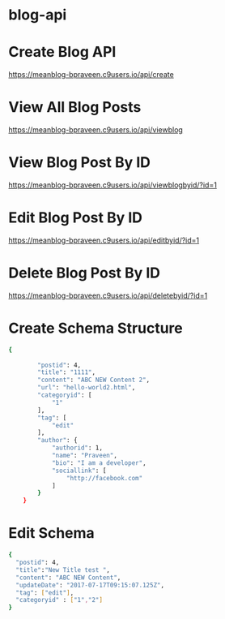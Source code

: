 # blog-api

# Create Blog API
https://meanblog-bpraveen.c9users.io/api/create

# View All Blog Posts
https://meanblog-bpraveen.c9users.io/api/viewblog

# View Blog Post By ID
https://meanblog-bpraveen.c9users.io/api/viewblogbyid/?id=1

# Edit Blog Post By ID
https://meanblog-bpraveen.c9users.io/api/editbyid/?id=1

# Delete Blog Post By ID
https://meanblog-bpraveen.c9users.io/api/deletebyid/?id=1

# Create Schema Structure

```sh
{
       
        "postid": 4,
        "title": "1111",
        "content": "ABC NEW Content 2",
        "url": "hello-world2.html",
        "categoryid": [
            "1"
        ],
        "tag": [
            "edit"
        ],
        "author": {
            "authorid": 1,
            "name": "Praveen",
            "bio": "I am a developer",
            "sociallink": [
                "http://facebook.com"
            ]
        }
    }
```
# Edit Schema

```sh
{
  "postid": 4,
  "title":"New Title test ",
  "content": "ABC NEW Content",
  "updateDate": "2017-07-17T09:15:07.125Z",
  "tag": ["edit"],
  "categoryid" : ["1","2"]
}

```